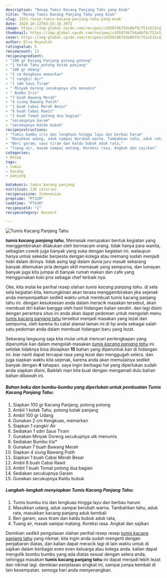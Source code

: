 ```yaml
---
description: "Resep Tumis Kacang Panjang Tahu yang Enak"
title: "Resep Tumis Kacang Panjang Tahu yang Enak"
slug: 3351-resep-tumis-kacang-panjang-tahu-yang-enak
date: 2020-10-22T03:55:16.397Z
image: https://img-global.cpcdn.com/recipes/cd3587d6754a86f9/751x532cq70/tumis-kacang-panjang-tahu-foto-resep-utama.jpg
thumbnail: https://img-global.cpcdn.com/recipes/cd3587d6754a86f9/751x532cq70/tumis-kacang-panjang-tahu-foto-resep-utama.jpg
cover: https://img-global.cpcdn.com/recipes/cd3587d6754a86f9/751x532cq70/tumis-kacang-panjang-tahu-foto-resep-utama.jpg
author: Elva Reynolds
ratingvalue: 5
reviewcount: 13
recipeingredient:
- "100 gr Kacang Panjang potong potong"
- "1 kotak Tahu potong kotak panjang"
- "100 gr Udang"
- "2 cm Kengkuas memarkan"
- "1 cangkir Air"
- "1 sdm Saus Tiram"
- " Minyak Goreng secukupnya utk menumis"
- " Bumbu Iris"
- "7 buah Bawang Merah"
- "4 siung Bawang Putih"
- "1 buah Cabai Merah Besar"
- "8 buah Cabai Rawit"
- "1 buah Tomat potong dua bagian"
- "secukupnya Garam"
- "secukupnya Kaldu bubuk"
recipeinstructions:
- "Tumis bumbu iris dan lengkuas hingga layu dan berbau harum"
- "Masukkan udang, aduk sampai berubah warna. Tambahkan tahu, aduk rata, masukkan kacang panjang aduk kembali"
- "Beri garam, saus tiram dan kaldu bubuk aduk rata,"
- "Tuang air, masak sampai matang. Koreksi rasa. Angkat dan sajikan"
categories:
- Resep
tags:
- tumis
- kacang
- panjang

katakunci: tumis kacang panjang 
nutrition: 130 calories
recipecuisine: Indonesian
preptime: "PT31M"
cooktime: "PT43M"
recipeyield: "2"
recipecategory: Dessert

---
```



![Tumis Kacang Panjang Tahu](https://img-global.cpcdn.com/recipes/cd3587d6754a86f9/751x532cq70/tumis-kacang-panjang-tahu-foto-resep-utama.jpg)

<b><i>tumis kacang panjang tahu</i></b>, Memasak merupakan bentuk kegiatan yang menggembirakan dilakukan oleh bermacam orang. tidak hanya para wanita, sebagian cowok juga banyak yang suka dengan kegiatan ini. walaupun hanya untuk sekedar berpesta dengan kolega atau memang sudah menjadi hobi dalam dirinya. tidak asing lagi dalam dunia juru masak sekarang banyak ditemukan pria dengan skill memasak yang sempurna, dan lumayan banyak juga kita jumpai di banyak rumah makan dan cafe yang menggunakan koki pria sebagai chef terbaik nya.



Oke, kita mulai ke perihal resep olahan <i>tumis kacang panjang tahu</i>. di sela sela kegiatan kita, kemungkinan akan terasa menggembirakan jika sejenak anda menyempatkan sedikit waktu untuk membuat tumis kacang panjang tahu ini. dengan kesuksesan anda dalam meracik masakan tersebut, akan membuat diri kalian bangga oleh hasil hidangan kalian sendiri. dan lagi disini dengan perantara situs ini anda akan dapat pedoman untuk mengolah menu <u>tumis kacang panjang tahu</u> tersebut menjadi masakan yang lezat dan sempurna, oleh karena itu catat alamat laman ini di hp anda sebagai salah satu pedoman anda dalam membuat hidangan baru yang lezat.


Sekarang langsung saja kita mulai untuk mencari perlengkapan yang diperuntuk kan dalam mengolah masakan <u><i>tumis kacang panjang tahu</i></u> ini. setidak tidaknya bisa disiapkan <b>15</b> bahan yang diperuntuk kan di hidangan ini. biar nanti dapat tercapai rasa yang lezat dan menggugah selera. dan juga siapkan waktu kita sejenak, karena anda akan memulainya sedikit banyak dengan <b>4</b> tahapan. saya ingin berbagai hal yang diperlukan sudah anda siapkan disini, Baiklah mari kita buat dengan mengamati dulu bahan bahan dibawah ini.

<!--inarticleads1-->

##### Bahan baku dan bumbu-bumbu yang diperlukan untuk pembuatan Tumis Kacang Panjang Tahu:

1. Siapkan 100 gr Kacang Panjang, potong potong
1. Ambil 1 kotak Tahu, potong kotak panjang
1. Ambil 100 gr Udang
1. Gunakan 2 cm Kengkuas, memarkan
1. Siapkan 1 cangkir Air
1. Sediakan 1 sdm Saus Tiram
1. Gunakan  Minyak Goreng secukupnya utk menumis
1. Sediakan  Bumbu Iris*
1. Gunakan 7 buah Bawang Merah
1. Siapkan 4 siung Bawang Putih
1. Siapkan 1 buah Cabai Merah Besar
1. Ambil 8 buah Cabai Rawit
1. Ambil 1 buah Tomat potong dua bagian
1. Sediakan secukupnya Garam
1. Gunakan secukupnya Kaldu bubuk




<!--inarticleads2-->

##### Langkah-langkah menyiapkan Tumis Kacang Panjang Tahu:

1. Tumis bumbu iris dan lengkuas hingga layu dan berbau harum
1. Masukkan udang, aduk sampai berubah warna. Tambahkan tahu, aduk rata, masukkan kacang panjang aduk kembali
1. Beri garam, saus tiram dan kaldu bubuk aduk rata,
1. Tuang air, masak sampai matang. Koreksi rasa. Angkat dan sajikan




Demikian sedikit pengulasan olahan perihal resep resep <u>tumis kacang panjang tahu</u> yang nikmat. kita ingin anda sudah mengerti dengan penjabaran diatas, dan kalian dapat meracik lagi di lain waktu untuk di sajikan dalam berbagai even even keluarga atau kolega anda. kalian dapat mengulik bumbu bumbu yang ada diatas sesuai dengan selera anda, sehingga masakan <b>tumis kacang panjang tahu</b> ini dapat menjadi lebih lezat dan nikmat lagi. demikian penjelasan singkat ini, sampai jumpa kembali di lain kesempatan. semoga hari anda menyenangkan.
